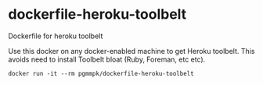# dockerfile-heroku-toolbelt

Dockerfile for heroku toolbelt

Use this docker on any docker-enabled machine to get Heroku toolbelt. This avoids need to install Toolbelt bloat (Ruby, Foreman, etc etc).

```
docker run -it --rm pgmmpk/dockerfile-heroku-toolbelt
```

